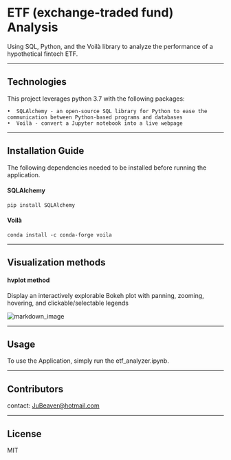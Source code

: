 # ETF (exchange-traded fund) Analysis

Using SQL, Python, and the Voilà library to analyze the performance of a hypothetical fintech ETF.

---

## Technologies

This project leverages python 3.7 with the following packages:

    •  SQLAlchemy - an open-source SQL library for Python to ease the communication between Python-based programs and databases
    •  Voilà - convert a Jupyter notebook into a live webpage

---

## Installation Guide

The following dependencies needed to be installed before running the application.
    
   #### SQLAlchemy
    pip install SQLAlchemy

   #### Voilà
    conda install -c conda-forge voila

---

## Visualization methods

  #### hvplot method
Display an interactively explorable Bokeh plot with panning, zooming, hovering, and clickable/selectable legends

![markdown_image](https:https://github.com/JuneB2021/Module-7-Challenge/blob/main/markdown_image/Line%20Chart.PNG)

---

## Usage

To use the Application, simply run the etf_analyzer.ipynb. 

---

## Contributors

contact: JuBeaver@hotmail.com

---

## License

MIT
